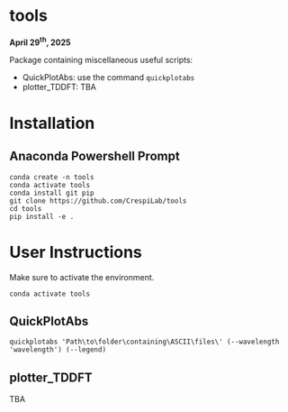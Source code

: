 # tools
**April 29<sup>th</sup>, 2025**

Package containing miscellaneous useful scripts:
- QuickPlotAbs: use the command `quickplotabs`
- plotter_TDDFT: TBA

# Installation
## Anaconda Powershell Prompt
```
conda create -n tools
conda activate tools
conda install git pip
git clone https://github.com/CrespiLab/tools
cd tools
pip install -e .
```

# User Instructions
Make sure to activate the environment.
```
conda activate tools
```

## QuickPlotAbs
```
quickplotabs 'Path\to\folder\containing\ASCII\files\' (--wavelength 'wavelength') (--legend)
```

## plotter_TDDFT
TBA
